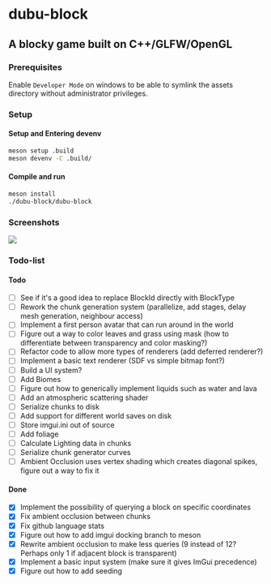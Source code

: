 # dubu-block

## A blocky game built on C++/GLFW/OpenGL

### Prerequisites

Enable `Developer Mode` on windows to be able to symlink the assets directory without administrator privileges.

### Setup

#### Setup and Entering devenv
```bash
meson setup .build
meson devenv -C .build/
```

#### Compile and run
```bash
meson install
./dubu-block/dubu-block
```

### Screenshots

![](screenshots/screenshot.png)

### Todo-list

#### Todo
- [ ] See if it's a good idea to replace BlockId directly with BlockType
- [ ] Rework the chunk generation system (parallelize, add stages, delay mesh generation, neighbour access)
- [ ] Implement a first person avatar that can run around in the world
- [ ] Figure out a way to color leaves and grass using mask (how to differentiate between transparency and color masking?)
- [ ] Refactor code to allow more types of renderers (add deferred renderer?)
- [ ] Implement a basic text renderer (SDF vs simple bitmap font?)
- [ ] Build a UI system?
- [ ] Add Biomes
- [ ] Figure out how to generically implement liquids such as water and lava
- [ ] Add an atmospheric scattering shader
- [ ] Serialize chunks to disk
- [ ] Add support for different world saves on disk
- [ ] Store imgui.ini out of source
- [ ] Add foliage
- [ ] Calculate Lighting data in chunks
- [ ] Serialize chunk generator curves
- [ ] Ambient Occlusion uses vertex shading which creates diagonal spikes, figure out a way to fix it

#### Done
- [x] Implement the possibility of querying a block on specific coordinates
- [x] Fix ambient occlusion between chunks
- [x] Fix github language stats
- [x] Figure out how to add imgui docking branch to meson
- [x] Rewrite ambient occlusion to make less queries (9 instead of 12? Perhaps only 1 if adjacent block is transparent)
- [x] Implement a basic input system (make sure it gives ImGui precedence)
- [x] Figure out how to add seeding